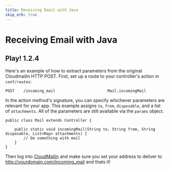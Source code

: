 ```yaml
---
title: Receiving Email with Java
skip_erb: true
---
```


# Receiving Email with Java

## Play! 1.2.4

Here's an example of how to extract parameters from the original Cloudmailin HTTP POST. First, set up a route to your controller's action in `conf/routes`:

    POST    /incoming_mail                       Mail.incomingMail

In the action method's signature, you can specify whichever parameters are relevant for your app. This example assigns `to`, `from`, `disposable`, and a list of `attachments`. All of the parameters are still available via the `params` object.

    public class Mail extends Controller {

        public static void incomingMail(String to, String from, String disposable, List<Map> attachments) {
            // Do something with mail
        }
    }

Then log into [CloudMailin](http://www.cloudmailin.com) and make sure you set your address to deliver to http://yourdomain.com/incoming_mail and thats it!
